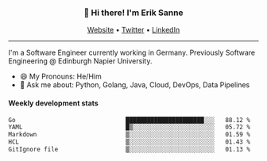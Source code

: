 <h3 align="center">👋 Hi there! I'm Erik Sanne</h3>
<p align="center">
  <a href="https://eriksanne.com">Website</a> •
  <a href="https://twitter.com/ErikKonradSanne">Twitter</a> •
  <a href="https://www.linkedin.com/in/eriksanne/">LinkedIn</a>
</p>

---
I'm a Software Engineer currently working in Germany. Previously Software Engineering @ Edinburgh Napier University.

- 😄 My Pronouns: He/Him
- 💬 Ask me about: Python, Golang, Java, Cloud, DevOps, Data Pipelines

<h4>Weekly development stats</h4>
<!--START_SECTION:waka-->

```txt
Go                               ██████████████████████░░░   88.12 %
YAML                             █▒░░░░░░░░░░░░░░░░░░░░░░░   05.72 %
Markdown                         ▒░░░░░░░░░░░░░░░░░░░░░░░░   01.59 %
HCL                              ▒░░░░░░░░░░░░░░░░░░░░░░░░   01.43 %
GitIgnore file                   ▒░░░░░░░░░░░░░░░░░░░░░░░░   01.13 %
```

<!--END_SECTION:waka-->
